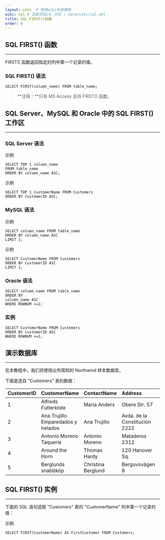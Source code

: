 ```yaml
---
layout: wiki  # 使用wiki布局模板
wiki: sql # 这是项目id，对应 /_data/wiki/sql.yml
title: SQL FIRST()函数
order: 9
---
```


## SQL FIRST() 函数

------

FIRST() 函数返回指定的列中第一个记录的值。

### SQL FIRST() 语法

```
SELECT FIRST(column_name) FROM table_name;
```

> **注释：**只有 MS Access 支持 FIRST() 函数。

## SQL Server、MySQL 和 Oracle 中的 SQL FIRST() 工作区

------

### SQL Server 语法

示例

```
SELECT TOP 1 column_name
FROM table_name
ORDER BY column_name ASC;
```

示例

```
SELECT TOP 1 CustomerName FROM Customers                
ORDER BY CustomerID ASC;
```

### MySQL 语法

示例

```
SELECT column_name FROM table_name                
ORDER BY column_name ASC                
LIMIT 1;
```

示例

```
SELECT CustomerName FROM Customers               
ORDER BY CustomerID ASC                
LIMIT 1;
```

### Oracle 语法

```
SELECT column_name FROM table_name                
ORDER BY 
column_name ASC               
WHERE ROWNUM <=1;
```

### 实例

```
SELECT CustomerName FROM Customers                
ORDER BY CustomerID ASC                
WHERE ROWNUM <=1;
```

## 演示数据库

------

在本教程中，我们将使用众所周知的 Northwind 样本数据库。

下面是选自 "Customers" 表的数据：

| CustomerID | CustomerName                       | ContactName        | Address                       | City        | PostalCode | Country |
| :--------- | :--------------------------------- | :----------------- | :---------------------------- | :---------- | :--------- | :------ |
| 1          | Alfreds Futterkiste                | Maria Anders       | Obere Str. 57                 | Berlin      | 12209      | Germany |
| 2          | Ana Trujillo Emparedados y helados | Ana Trujillo       | Avda. de la Constitución 2222 | México D.F. | 05021      | Mexico  |
| 3          | Antonio Moreno Taquería            | Antonio Moreno     | Mataderos 2312                | México D.F. | 05023      | Mexico  |
| 4          | Around the Horn                    | Thomas Hardy       | 120 Hanover Sq.               | London      | WA1 1DP    | UK      |
| 5          | Berglunds snabbköp                 | Christina Berglund | Berguvsvägen 8                | Luleå       | S-958 22   | Sweden  |

## SQL FIRST() 实例

------

下面的 SQL 语句选取 "Customers" 表的 "CustomerName" 列中第一个记录的值：

示例

```
SELECT FIRST(CustomerName) AS FirstCustomer FROM Customers;
```

